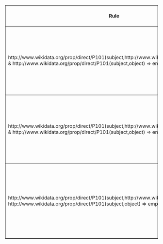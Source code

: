 <table border="1">
  <thead>
    <tr>
      <th>Rule</th>
      <th>Description</th>
      <th>Assessment</th>
      <th>Explanation</th>
      <th>Erroneous Triple Count</th>
      <th>Sample Incorrect Triple</th>
    </tr>
  </thead>
  <tbody>
    <tr>
      <td>http://www.wikidata.org/prop/direct/P101(subject,http://www.wikidata.org/entity/Q165192) & http://www.wikidata.org/prop/direct/P101(subject,object) => empty set</td>
      <td>Rule involving Swedes as a field of work</td>
      <td>Sensible</td>
      <td>It is incorrect to assign "Swedes" as a field of work because it refers to a nationality, not a profession.</td>
      <td>-</td>
      <td>-</td>
    </tr>
    <tr>
      <td>http://www.wikidata.org/prop/direct/P101(subject,http://www.wikidata.org/entity/Q200464) & http://www.wikidata.org/prop/direct/P101(subject,object) => empty set</td>
      <td>Rule involving Portuguese Empire as a field of work</td>
      <td>Sensible</td>
      <td>Assigning "Portuguese Empire" as a field of work is incorrect because it is a historical entity, not a profession.</td>
      <td>-</td>
      <td>-</td>
    </tr>
    <tr>
      <td>http://www.wikidata.org/prop/direct/P101(subject,http://www.wikidata.org/entity/Q9301) & http://www.wikidata.org/prop/direct/P101(subject,object) => empty set</td>
      <td>Rule involving Serbo-Croatian as a field of work</td>
      <td>Sensible</td>
      <td>It is incorrect to assign "Serbo-Croatian" as a field of work because it refers to a language, not a profession.</td>
      <td>-</td>
      <td>-</td>
    </tr>
  </tbody>
</table>
